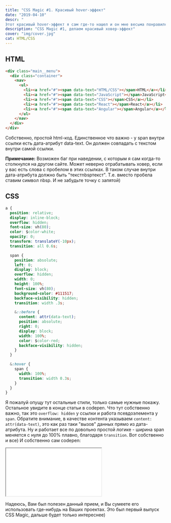 ```yaml
---
title: "CSS Magic #1. Красивый hover-эффект"
date: "2019-04-10"
descr: "
Этот красивый hover-эффект я сам где-то нашел и он мне весьма понравился. Теперь же хочу научить ему Вас. В целом, все несложно и работает через псевдоэлемент и **overflow.**"
description: "CSS Magic #1, делаем красивый ховер-эффект"
cover: "img/cover.jpg"
cat: HTML/CSS
---
```


## HTML

``` html
<div class="main__menu">
  <div class="container">
    <nav>
      <ul>
        <li><a href="#"><span data-text="HTML/CSS"></span>HTML</a></li>
        <li><a href="#"><span data-text="JavaScript"></span>JavaScript</a></li>
        <li><a href="#"><span data-text="CSS"></span>CSS</a></li>
        <li><a href="#"><span data-text="React"></span>React</a></li>
        <li><a href="#"><span data-text="Angular"></span>Angular</a></li>
      </ul>
    </nav>
  </div>
</div>
```

Собственно, простой html-код. Единственное что важно - у span внутри ссылки есть дата-атрибут data-text. Он должен совпадать с текстом внутри самой ссылки.

<div class="note">
  <p>
    <strong>Примечание:</strong> Возможен баг при наведении, с которым я сам когда-то столкнулся на другом сайте. Может неверно отрабатывать ховер, если у вас есть слова с пробелом в этих ссылках. В таком случае внутри дата-атрибута должно быть "текстnbspтекст". Т.е. вместо пробела ставим символ nbsp. И не забудьте точку с запятой)
  </p>
</div>

## CSS

``` css
a {
  position: relative;
  display: inline-block;
  overflow: hidden;
  font-size: vh(80);
  color: $color-white;
  opacity: 0;
  transform: translateY(-10px);
  transition: all 0.6s;

  span {
    position: absolute;
    left: 0;
    display: block;
    overflow: hidden;
    width: 0;
    height: 100%;
    font-size: vh(80);
    background-color: #111517;
    backface-visibility: hidden;
    transition: width .3s;

    &::before {
      content: attr(data-text);
      position: absolute;
      right: 0;
      display: block;
      width: 100%;
      color: $color-red;
      backface-visibility: hidden;
    }
  }

  &:hover {
    span {
      width: 100%;
      transition: width 0.3s;
    }
  }
}
```

Я пожалуй опущу тут остальные стили, только самые нужные покажу. Остальное увидите в конце статьи в codepen. Что тут собственно важно, так это `overflow: hidden` у ссылки и работа псевдоэлемента у `span`. Обратите внимание, в качестве контента указываем `content: attr(data-text)`, это как раз таки "вызов" данных прямо из дата-атрибута. Ну и работает все по довольно простой логике - ширина span меняется с нуля до 100% плавно, благодаря `transition`. Вот собственно и все) И собственно сам codepen:

<iframe title="CSS Magic #1. Hover effect" src="//codepen.io/MaxGraph/embed/zXKerg/?height=265&amp;theme-id=0&amp;default-tab=css,result" allowfullscreen></iframe>

Надеюсь, Вам был полезен данный прием, и Вы сумеете его использовать где-нибудь на Ваших проектах. Это был первый выпуск CSS Magic, дальше будет только интереснее)
